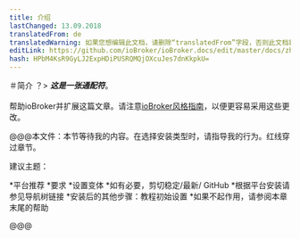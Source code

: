 ```yaml
---
title: 介绍
lastChanged: 13.09.2018
translatedFrom: de
translatedWarning: 如果您想编辑此文档，请删除“translatedFrom”字段，否则此文档将再次自动翻译
editLink: https://github.com/ioBroker/ioBroker.docs/edit/master/docs/zh-cn/install/README.md
hash: HPbM4KsR9GyLJ2ExpHDiPUSRQMQjOXcuJes7dnKkpkU=
---
```

＃简介
？&gt; ***这是一张通配符***。 <br><br>帮助ioBroker并扩展这篇文章。请注意[ioBroker风格指南](community/styleguidedoc)，以便更容易采用这些更改。

@@@本文件：本节等待我的内容。在选择安装类型时，请指导我的行为。红线穿过章节。

建议主题：

*平台推荐
*要求
*设置变体
*如有必要，剪切稳定/最新/ GitHub
*根据平台安装请参见导航树链接
*安装后的其他步骤：教程初始设置
*如果不起作用，请参阅本章末尾的帮助

@@@